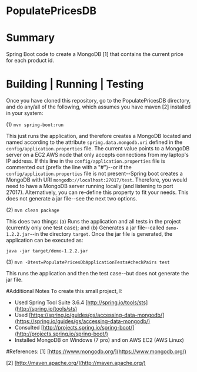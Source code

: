 # PopulatePricesDB
# Summary
Spring Boot code to create a MongoDB [1] that contains the current price for each product id.
# Building | Running | Testing
Once you have cloned this repository, go to the PopulatePricesDB directory, and do any/all of the following, which assumes you have maven [2] installed in your system:

(1) `mvn spring-boot:run`

This just runs the application, and therefore creates a MongoDB located and named according to the attribute `spring.data.mongodb.uri` defined in the `config/application.properties` file. The current value points to a MongoDB server on a EC2 AWS node that only accepts connections from my laptop's IP address. If this line in the `config/application.properties` file is commented out (prefix the line with a "#")--or if the `config/application.properties` file is not present--Spring boot creates a MongoDB with URI `mongodb://localhost:27017/test`. Therefore, you would need to have a MongoDB server running locally (and listening to port 27017). Alternatively, you can re-define this property to fit your needs. This does not generate a jar file--see the next two options.

(2) `mvn clean package`

This does two things: (a) Runs the application and all tests in the project (currently only one test case); and (b) Generates a jar file--called `demo-1.2.2.jar`--in the directory `target`. Once the jar file is generated, the application can be executed as:

`java -jar target/demo-1.2.2.jar`

(3) `mvn -Dtest=PopulatePricesDbApplicationTests#checkPairs test`

This runs the application and then the test case--but does not generate the jar file.

#Additional Notes
To create this small project, I:
- Used Spring Tool Suite 3.6.4 [http://spring.io/tools/sts](http://spring.io/tools/sts)
- Used [https://spring.io/guides/gs/accessing-data-mongodb/](https://spring.io/guides/gs/accessing-data-mongodb/)
- Consulted [http://projects.spring.io/spring-boot/](http://projects.spring.io/spring-boot/)
- Installed MongoDB on Windows (7 pro) and on AWS EC2 (AWS Linux)

#References:
[1] [https://www.mongodb.org/](https://www.mongodb.org/)

[2] [http://maven.apache.org/](http://maven.apache.org/)
